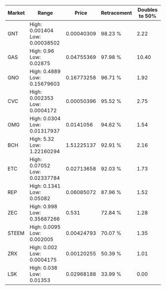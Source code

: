 | Market | Range | Price| Retracement | Doubles to 50% |
| --- | --- | --- | --- | --- |
| GNT | High: 0.001404<br />Low: 0.00038502 | 0.00040309 | 98.23 % | 2.22 |
| GAS | High: 0.96<br />Low: 0.02875 | 0.04755369 | 97.98 % | 10.40 |
| GNO | High: 0.4889<br />Low: 0.15679603 | 0.16773258 | 96.71 % | 1.92 |
| CVC | High: 0.002353<br />Low: 0.0004172 | 0.00050396 | 95.52 % | 2.75 |
| OMG | High: 0.0304<br />Low: 0.01317937 | 0.0141056 | 94.62 % | 1.54 |
| BCH | High: 5.32<br />Low: 1.22160294 | 1.51225137 | 92.91 % | 2.16 |
| ETC | High: 0.07052<br />Low: 0.02337784 | 0.02713658 | 92.03 % | 1.73 |
| REP | High: 0.1341<br />Low: 0.05082 | 0.06085072 | 87.96 % | 1.52 |
| ZEC | High: 0.998<br />Low: 0.35687266 | 0.531 | 72.84 % | 1.28 |
| STEEM | High: 0.0095<br />Low: 0.002005 | 0.00424793 | 70.07 % | 1.35 |
| ZRX | High: 0.002<br />Low: 0.0004175 | 0.00120255 | 50.39 % | 1.01 |
| LSK | High: 0.038<br />Low: 0.01353 | 0.02968188 | 33.99 % | 0.00 |
